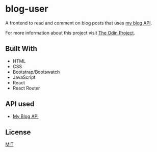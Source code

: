 # blog-user

A frontend to read and comment on blog posts that uses [my blog API](https://github.com/MERatio/blog-api).

For more information about this project visit [The Odin Project](https://www.theodinproject.com/lessons/blog-api).

## Built With

- HTML
- CSS
- Bootstrap/Bootswatch
- JavaScript
- React
- React Router

## API used

- [My Blog API](https://github.com/MERatio/blog-api)

## License

[MIT](https://github.com/MERatio/blog-user/blob/master/LICENSE)
